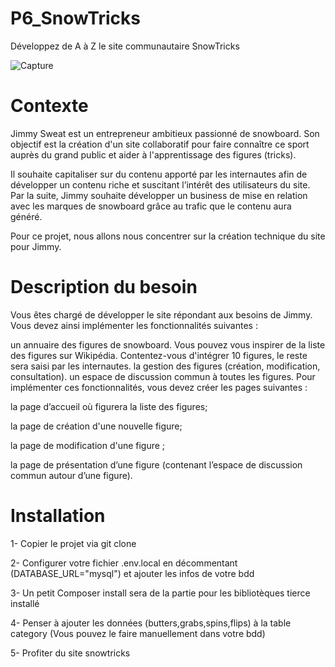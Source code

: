 # P6_SnowTricks

Développez de A à Z le site communautaire SnowTricks

![Capture](https://user-images.githubusercontent.com/82519929/231784652-a02d0840-8fba-4341-be8f-84dc1379b650.PNG)

# Contexte
Jimmy Sweat est un entrepreneur ambitieux passionné de snowboard. Son objectif est la création d'un site collaboratif pour faire connaître ce sport auprès du grand public et aider à l'apprentissage des figures (tricks).

Il souhaite capitaliser sur du contenu apporté par les internautes afin de développer un contenu riche et suscitant l’intérêt des utilisateurs du site. Par la suite, Jimmy souhaite développer un business de mise en relation avec les marques de snowboard grâce au trafic que le contenu aura généré.

Pour ce projet, nous allons nous concentrer sur la création technique du site pour Jimmy.

# Description du besoin
Vous êtes chargé de développer le site répondant aux besoins de Jimmy. Vous devez ainsi implémenter les fonctionnalités suivantes : 

un annuaire des figures de snowboard. Vous pouvez vous inspirer de la liste des figures sur Wikipédia. 
Contentez-vous d'intégrer 10 figures, le reste sera saisi par les internautes.
la gestion des figures (création, modification, consultation).
un espace de discussion commun à toutes les figures.
Pour implémenter ces fonctionnalités, vous devez créer les pages suivantes :

la page d’accueil où figurera la liste des figures;

la page de création d'une nouvelle figure;

la page de modification d'une figure ;

la page de présentation d’une figure (contenant l’espace de discussion commun autour d’une figure).

# Installation
1- Copier le projet via git clone

2- Configurer votre fichier .env.local en décommentant (DATABASE_URL="mysql") et ajouter les infos de votre bdd 

3- Un petit Composer install sera de la partie pour les bibliotèques tierce installé  

4- Penser à ajouter les données (butters,grabs,spins,flips) à la table category (Vous pouvez le faire manuellement dans votre bdd)

5- Profiter du site snowtricks
